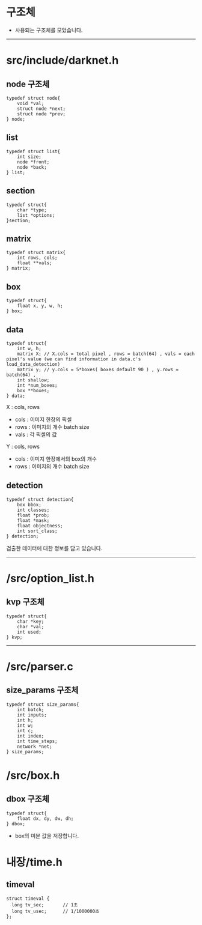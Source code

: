 # 구조체

- 사용되는 구조체를 모았습니다.

---

# src/include/darknet.h

## node 구조체

```
typedef struct node{
    void *val;
    struct node *next;
    struct node *prev;
} node;
```

## list

```
typedef struct list{
    int size;
    node *front;
    node *back;
} list;
```

## section

```
typedef struct{
    char *type;
    list *options;
}section;
```

## matrix

```
typedef struct matrix{
    int rows, cols;
    float **vals;
} matrix;
```

## box

```
typedef struct{
    float x, y, w, h;
} box;
```

## data

```
typedef struct{
    int w, h;
    matrix X; // X.cols = total pixel , rows = batch(64) , vals = each pixel's value (we can find information in data.c's load_data_detection)
    matrix y; // y.cols = 5*boxes( boxes default 90 ) , y.rows = batch(64) ,
    int shallow;
    int *num_boxes;
    box **boxes;
} data;
```

X : cols, rows
- cols : 이미지 한장의 픽셀
- rows : 이미지의 개수 batch size
- vals : 각 픽셀의 값

Y : cols, rows
- cols : 이미지 한장에서의 box의 개수
- rows : 이미지의 개수 batch size

## detection

```
typedef struct detection{
    box bbox;
    int classes;
    float *prob;
    float *mask;
    float objectness;
    int sort_class;
} detection;
```

검출한 데이터에 대한 정보를 담고 있습니다.

---

# /src/option_list.h

## kvp 구조체

```
typedef struct{
    char *key;
    char *val;
    int used;
} kvp;
```

---

# /src/parser.c

## size_params 구조체

```
typedef struct size_params{
    int batch;
    int inputs;
    int h;
    int w;
    int c;
    int index;
    int time_steps;
    network *net;
} size_params;
```

# /src/box.h

## dbox 구조체

```
typedef struct{
    float dx, dy, dw, dh;
} dbox;
```

- box의 미분 값을 저장합니다.

# 내장/time.h

## timeval

```
struct timeval {
  long tv_sec;       // 1초
  long tv_usec;      // 1/1000000초
};
```
